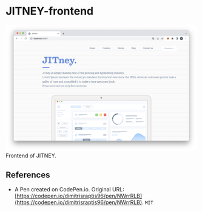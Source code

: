 # JITNEY-frontend
![](readme/intro.png)
Frontend of JITNEY.
## References
- A Pen created on CodePen.io. Original URL: [https://codepen.io/dimitrisraptis96/pen/NWrrRLB](https://codepen.io/dimitrisraptis96/pen/NWrrRLB). `MIT`
